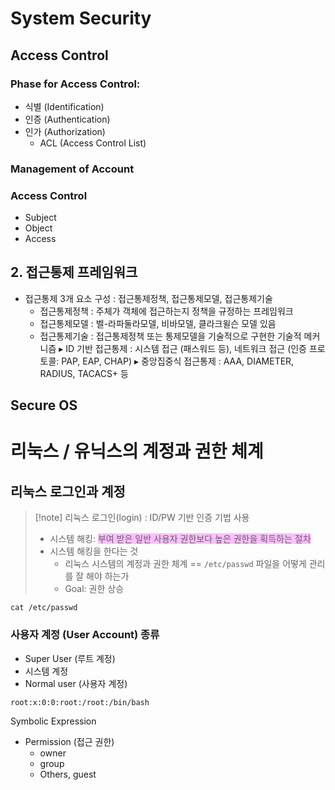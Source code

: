 
# System Security

## Access Control

### Phase for Access Control:
- 식별 (Identification) 
- 인증 (Authentication)
- 인가 (Authorization)
	- ACL (Access  Control  List)

### Management of Account

### Access Control
- Subject
- Object
- Access

## 2. 접근통제 프레임워크
- 접근통제 3개 요소 구성 : 접근통제정책, 접근통제모델, 접근통제기술
	- 접근통제정책 : 주체가 객체에 접근하는지 정책을 규정하는 프레임워크
	- 접근통제모델 : 벨-라파둘라모델, 비바모델, 클라크윌슨 모델 있음
	- 접근통제기술 : 접근통제정책 또는 통제모델을 기술적으로 구현한 기술적 메커니즘
		▸ ID 기반 접근통제 : 시스템 접근 (패스워드 등), 네트워크 접근 (인증 프로토콜: PAP, EAP, CHAP)
		▸ 중앙집중식 접근통제 : AAA, DIAMETER, RADIUS, TACACS+ 등

## Secure OS

# 리눅스 / 유닉스의 계정과 권한 체계

## 리눅스 로그인과 계정

> [!note] 리눅스 로그인(login) : ID/PW 기반 인증 기법 사용
> - 시스템 해킹: <span style="background:#fdbfff">부여 받은 일반 사용자 권한보다 높은 권한을 획득하는 절차</span>
> - 시스템 해킹을 한다는 것
> 	- 리눅스 시스템의 계정과 권한 체계 == `/etc/passwd` 파일을 어떻게 관리를 잘 해야 하는가
> 	- Goal: 권한 상승

```shell
cat /etc/passwd
```
<u></u>

### 사용자 계정 (User Account) 종류
- Super User (루트 계정)
- 시스템 계정
- Normal user (사용자 계정)

```shell
root:x:0:0:root:/root:/bin/bash
```


Symbolic Expression

- Permission (접근 권한)
	- owner
	- group
	- Others, guest